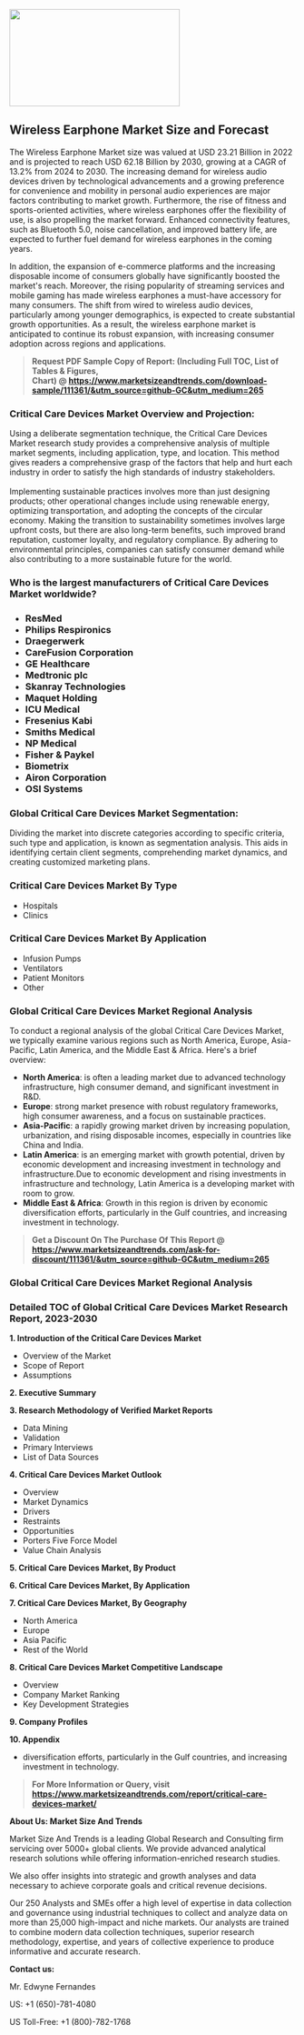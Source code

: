 <p><img class="alignnone size-medium wp-image-20088" src="https://ffe5etoiles.com/wp-content/uploads/2024/12/MST1-300x171.png" alt="" width="300" height="171" /></p><h2>Wireless Earphone Market Size and Forecast</h2><p>The Wireless Earphone Market size was valued at USD 23.21 Billion in 2022 and is projected to reach USD 62.18 Billion by 2030, growing at a CAGR of 13.2% from 2024 to 2030. The increasing demand for wireless audio devices driven by technological advancements and a growing preference for convenience and mobility in personal audio experiences are major factors contributing to market growth. Furthermore, the rise of fitness and sports-oriented activities, where wireless earphones offer the flexibility of use, is also propelling the market forward. Enhanced connectivity features, such as Bluetooth 5.0, noise cancellation, and improved battery life, are expected to further fuel demand for wireless earphones in the coming years.</p><p>In addition, the expansion of e-commerce platforms and the increasing disposable income of consumers globally have significantly boosted the market's reach. Moreover, the rising popularity of streaming services and mobile gaming has made wireless earphones a must-have accessory for many consumers. The shift from wired to wireless audio devices, particularly among younger demographics, is expected to create substantial growth opportunities. As a result, the wireless earphone market is anticipated to continue its robust expansion, with increasing consumer adoption across regions and applications.</p></p><blockquote id="" class=""><strong>Request PDF Sample Copy of Report: (Including Full TOC, List of Tables &amp; Figures, Chart)&nbsp;@&nbsp;<strong><a href="https://www.marketsizeandtrends.com/download-sample/111361/&utm_source=github-GC&utm_medium=265" target="_blank">https://www.marketsizeandtrends.com/download-sample/111361/&utm_source=github-GC&utm_medium=265</a></strong></strong></blockquote><h3 id="" class="">Critical Care Devices Market&nbsp;Overview and Projection:</h3><p id="" class="">Using a deliberate segmentation technique, the Critical Care Devices Market research study provides a comprehensive analysis of multiple market segments, including application, type, and location. This method gives readers a comprehensive grasp of the factors that help and hurt each industry in order to satisfy the high standards of industry stakeholders. <br /> <br />Implementing sustainable practices involves more than just designing products; other operational changes include using renewable energy, optimizing transportation, and adopting the concepts of the circular economy. Making the transition to sustainability sometimes involves large upfront costs, but there are also long-term benefits, such improved brand reputation, customer loyalty, and regulatory compliance. By adhering to environmental principles, companies can satisfy consumer demand while also contributing to a more sustainable future for the world.</p><h3 id="" class="">Who is the largest manufacturers of&nbsp;Critical Care Devices Market worldwide?</h3><h3 class=""><p><ul><li>ResMed </li><li> Philips Respironics </li><li> Draegerwerk </li><li> CareFusion Corporation </li><li> GE Healthcare </li><li> Medtronic plc </li><li> Skanray Technologies </li><li> Maquet Holding </li><li> ICU Medical </li><li> Fresenius Kabi </li><li> Smiths Medical </li><li> NP Medical </li><li> Fisher & Paykel </li><li> Biometrix </li><li> Airon Corporation </li><li> OSI Systems</li></ul></p></h3><h3 id="" class="">Global&nbsp;Critical Care Devices Market Segmentation:</h3><p id="" class="">Dividing the market into discrete categories according to specific criteria, such type and application, is known as segmentation analysis. This aids in identifying certain client segments, comprehending market dynamics, and creating customized marketing plans.</p><h3 id="" class="">Critical Care Devices Market&nbsp;By Type</h3><p><p><ul><li>Hospitals </li><li> Clinics</p></li></ul></p></p><h3 id="" class="">Critical Care Devices Market&nbsp;By Application</h3><p class=""><p><ul><li>Infusion Pumps </li><li> Ventilators </li><li> Patient Monitors </li><li> Other</li></ul></p></p><h3 id="" class="">Global Critical Care Devices Market Regional Analysis</h3><p id="" class="">To conduct a regional analysis of the global Critical Care Devices Market, we typically examine various regions such as North America, Europe, Asia-Pacific, Latin America, and the Middle East &amp; Africa. Here's a brief overview:</p><ul><li><strong>North America</strong>: is often a leading market due to advanced technology infrastructure, high consumer demand, and significant investment in R&amp;D.</li><li><strong>Europe</strong>: strong market presence with robust regulatory frameworks, high consumer awareness, and a focus on sustainable practices.</li><li><strong>Asia-Pacific</strong>: a rapidly growing market driven by increasing population, urbanization, and rising disposable incomes, especially in countries like China and India.</li><li><strong>Latin America</strong>: is an emerging market with growth potential, driven by economic development and increasing investment in technology and infrastructure.Due to economic development and rising investments in infrastructure and technology, Latin America is a developing market with room to grow.</li><li><strong>Middle East &amp; Africa</strong>: Growth in this region is driven by economic diversification efforts, particularly in the Gulf countries, and increasing investment in technology.</li></ul><blockquote id="" class=""><strong>Get a Discount On The Purchase Of This Report @ <strong><a href="https://www.marketsizeandtrends.com/ask-for-discount/111361/&utm_source=github-GC&utm_medium=265" target="_blank">https://www.marketsizeandtrends.com/ask-for-discount/111361/&utm_source=github-GC&utm_medium=265</a></strong></strong></blockquote><h3 id="" class="">Global Critical Care Devices Market Regional Analysis</h3><h3 id="" class="">Detailed TOC of Global Critical Care Devices Market Research Report, 2023-2030</h3><p id="" class=""><strong>1. Introduction of the Critical Care Devices Market</strong></p><ul><li>Overview of the Market</li><li>Scope of Report</li><li>Assumptions</li></ul><p id="" class=""><strong>2. Executive Summary</strong></p><p id="" class=""><strong>3. Research Methodology of Verified Market Reports</strong></p><ul><li>Data Mining</li><li>Validation</li><li>Primary Interviews</li><li>List of Data Sources</li></ul><p id="" class=""><strong>4. Critical Care Devices Market Outlook</strong></p><ul><li>Overview</li><li>Market Dynamics</li><li>Drivers</li><li>Restraints</li><li>Opportunities</li><li>Porters Five Force Model</li><li>Value Chain Analysis</li></ul><p id="" class=""><strong>5. Critical Care Devices Market, By Product</strong></p><p id="" class=""><strong>6. Critical Care Devices Market, By Application</strong></p><p id="" class=""><strong>7. Critical Care Devices Market, By Geography</strong></p><ul><li>North America</li><li>Europe</li><li>Asia Pacific</li><li>Rest of the World</li></ul><p id="" class=""><strong>8. Critical Care Devices Market Competitive Landscape</strong></p><ul><li>Overview</li><li>Company Market Ranking</li><li>Key Development Strategies</li></ul><p id="" class=""><strong>9. Company Profiles</strong></p><p id="" class=""><strong>10. Appendix</strong></p><ul><li>diversification efforts, particularly in the Gulf countries, and increasing investment in technology.</li></ul><blockquote id="" class=""><strong>For More Information or Query, visit <strong><strong><a href="https://www.marketsizeandtrends.com/report/critical-care-devices-market/" target="_blank">https://www.marketsizeandtrends.com/report/critical-care-devices-market/</a></strong></strong></strong></blockquote><p id="" class=""><strong>About Us: Market Size And Trends</strong></p><p id="" class="">Market Size And Trends is a leading Global Research and Consulting firm servicing over 5000+ global clients. We provide advanced analytical research solutions while offering information-enriched research studies.</p><p id="" class="">We also offer insights into strategic and growth analyses and data necessary to achieve corporate goals and critical revenue decisions.</p><p id="" class="">Our 250 Analysts and SMEs offer a high level of expertise in data collection and governance using industrial techniques to collect and analyze data on more than 25,000 high-impact and niche markets. Our analysts are trained to combine modern data collection techniques, superior research methodology, expertise, and years of collective experience to produce informative and accurate research.</p><p id="" class=""><strong>Contact us:</strong></p><p id="" class="">Mr. Edwyne Fernandes</p><p id="" class="">US: +1 (650)-781-4080</p><p id="" class="">US Toll-Free: +1 (800)-782-1768</p>
